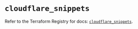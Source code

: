 # `cloudflare_snippets`

Refer to the Terraform Registry for docs: [`cloudflare_snippets`](https://registry.terraform.io/providers/cloudflare/cloudflare/5.1.0/docs/resources/snippets).

